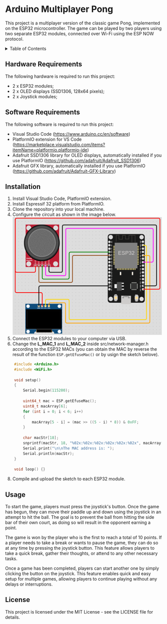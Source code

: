 # Arduino Multiplayer Pong

This project is a multiplayer version of the classic game Pong, implemented on the ESP32 microcontroller. The game can be played by two players using two separate ESP32 modules, connected over Wi-Fi using the ESP NOW protocol.

<!-- TABLE OF CONTENTS -->
<details>
  <summary>Table of Contents</summary>
  <ol>
    <li><a href="#hardware-requirements">Hardware Requirements</a></li>
    <li><a href="#software-requirements">Software Requirements</a></li>
    <li><a href="#installation">Installation</a></li>
    <li><a href="#usage">Usage</a></li>
    <li><a href="#license">License</a></li>
  </ol>
</details>

## Hardware Requirements

The following hardware is required to run this project:
- 2 x ESP32 modules;
- 2 x OLED displays (SSD1306, 128x64 pixels);
- 2 x Joystick modules;

## Software Requirements

The following software is required to run this project:

- Visual Studio Code (https://www.arduino.cc/en/software)
- PlatformIO extension for VS Code (https://marketplace.visualstudio.com/items?itemName=platformio.platformio-ide)
- Adafruit SSD1306 library for OLED displays, automatically installed if you use PlatformIO (https://github.com/adafruit/Adafruit_SSD1306)
- Adafruit GFX library, automatically installed if you use PlatformIO (https://github.com/adafruit/Adafruit-GFX-Library)
    
## Installation

1. Install Visual Studio Code, PlatformIO extension.
2. Install Espressif 32 platform from PlatformIO.
3. Clone the repository into your local machine.
4. Configure the circuit as shown in the image below.
![Circuit.png](resources/circuit.png "Circuit")
5. Connect the ESP32 modules to your computer via USB.
6. Change the **L_MAC_1** and **L_MAC_2** inside src/network-manager.h according to the ESP32 MACs (you can obtain the MAC by reverse the result of the function `ESP.getEfuseMac()` or by usign the sketch belove).
```cpp
    #include <Arduino.h>
    #include <WiFi.h>

    void setup()
    {
        Serial.begin(115200);

        uint64_t mac = ESP.getEfuseMac();
        uint8_t macArray[6];
        for (int i = 0; i < 6; i++)
        {
            macArray[5 - i] = (mac >> ((5 - i) * 8)) & 0xFF;
        }

        char macStr[18];
        snprintf(macStr, 18, "%02x:%02x:%02x:%02x:%02x:%02x", macArray[0], macArray[1], macArray[2], macArray[3], macArray[4], macArray[5]);
        Serial.print("\n\nThe MAC address is: ");
        Serial.println(macStr);
    }

    void loop() {}
```
8. Compile and upload the sketch to each ESP32 module.
    

## Usage

To start the game, players must press the joystick's button. Once the game has begun, they can move their paddle up and down using the joystick in an attempt to hit the ball. The goal is to prevent the ball from hitting the side bar of their own court, as doing so will result in the opponent earning a point.

The game is won by the player who is the first to reach a total of 10 points. If a player needs to take a break or wants to pause the game, they can do so at any time by pressing the joystick button. This feature allows players to take a quick break, gather their thoughts, or attend to any other necessary tasks.

Once a game has been completed, players can start another one by simply clicking the button on the joystick. This feature enables quick and easy setup for multiple games, allowing players to continue playing without any delays or interruptions.


## License

This project is licensed under the MIT License - see the LICENSE file for details.
